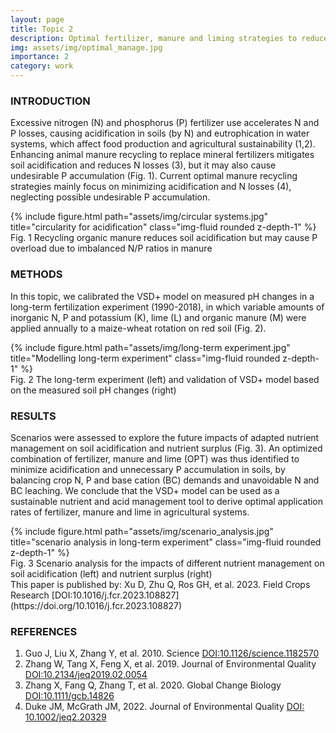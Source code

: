 ```yaml
---
layout: page
title: Topic 2
description: Optimal fertilizer, manure and liming strategies to reduce soil acidification and nutrient losses
img: assets/img/optimal_manage.jpg
importance: 2
category: work
---
```

### INTRODUCTION
Excessive nitrogen (N) and phosphorus (P) fertilizer use accelerates N and P losses, causing acidification in soils (by N) and eutrophication in water systems, which affect food production  and agricultural sustainability (1,2). 
Enhancing animal manure recycling to replace mineral fertilizers mitigates soil acidification and reduces N losses (3), but it may also cause undesirable P accumulation (Fig. 1). Current optimal manure recycling strategies mainly focus on minimizing acidification and N losses (4), neglecting possible undesirable P accumulation.

<div class="row">
    <div class="col-sm mt-3 mt-md-0">
        {% include figure.html path="assets/img/circular systems.jpg" title="circularity for acidification" class="img-fluid rounded z-depth-1" %}
    </div>
</div>
<div class="caption">
    Fig. 1 Recycling organic manure reduces soil acidification but may cause P overload due to imbalanced N/P ratios in manure
</div>

### METHODS
In this topic, we calibrated the VSD+ model on measured pH changes in a long-term fertilization experiment (1990-2018), in which variable amounts of inorganic N, P and potassium (K), lime (L) and organic manure (M) were applied annually to a maize-wheat rotation on red soil (Fig. 2). 
<div class="row">
    <div class="col-sm mt-3 mt-md-0">
        {% include figure.html path="assets/img/long-term experiment.jpg" title="Modelling long-term experiment" class="img-fluid rounded z-depth-1" %}
    </div>
</div>
<div class="caption">
    Fig. 2 The long-term experiment (left) and validation of VSD+ model based on the measured soil pH changes (right)
</div>

### RESULTS
Scenarios were assessed to explore the future impacts of adapted nutrient management on soil acidification and nutrient surplus (Fig. 3). An optimized combination of fertilizer, manure and lime (OPT) was thus identified to minimize acidification and unnecessary P accumulation in soils, by balancing crop N, P and base cation (BC) demands and unavoidable N and BC leaching. We conclude that the VSD+ model can be used as a sustainable nutrient and acid management tool to derive optimal application rates of fertilizer, manure and lime in agricultural systems.
<div class="row">
    <div class="col-sm mt-3 mt-md-0">
        {% include figure.html path="assets/img/scenario_analysis.jpg" title="scenario analysis in long-term experiment" class="img-fluid rounded z-depth-1" %}
    </div>
</div>
<div class="caption">
    Fig. 3 Scenario analysis for the impacts of different nutrient management on soil acidification (left) and nutrient surplus (right)
</div>
This paper is published by:
Xu D, Zhu Q, Ros GH, et al. 2023. Field Crops Research [DOI:10.1016/j.fcr.2023.108827](https://doi.org/10.1016/j.fcr.2023.108827)

### REFERENCES
1. Guo J, Liu X, Zhang Y, et al. 2010. Science [DOI:10.1126/science.1182570](https://doi.org/10.1126/science.1182570)
2. Zhang W, Tang X, Feng X, et al. 2019. Journal of Environmental Quality [DOI:10.2134/jeq2019.02.0054](https://doi.org/10.2134/jeq2019.02.0054)
3. Zhang X, Fang Q, Zhang T, et al. 2020. Global Change Biology [DOI:10.1111/gcb.14826](https://doi.org/10.1111/gcb.14826)
4. Duke JM, McGrath JM, 2022. Journal of Environmental Quality [DOI: 10.1002/jeq2.20329](https://doi.org/10.1002/jeq2.20329)